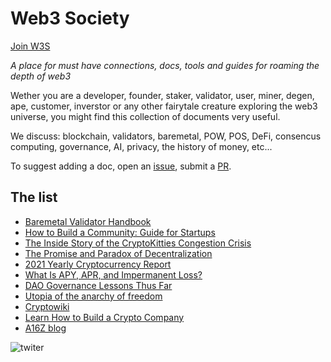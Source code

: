 # Web3 Society

[Join W3S](https://t.me/web_3_society)

*A place for must have connections, docs, tools and guides for roaming the depth of web3*

Wether you are a developer, founder, staker, validator, user, miner, degen, ape, customer, inverstor or any other fairytale creature exploring the web3 universe, you might find this collection of documents very useful. 

We discuss: blockchain, validators, baremetal, POW, POS, DeFi, consencus computing, governance, AI, privacy, the history of money, etc...

To suggest adding a doc, open an [issue](https://github.com/citizenweb3/library/issues), submit a [PR](https://github.com/citizenweb3/library/pulls). 

## The list

- [Baremetal Validator Handbook]()
- [How to Build a Community: Guide for Startups](https://tribally.app/guide/)
- [The Inside Story of the CryptoKitties Congestion Crisis](https://consensys.net/blog/news/the-inside-story-of-the-cryptokitties-congestion-crisis/)
- [The Promise and Paradox of Decentralization](https://urbit.org/blog/2021-11-18-the-promise-and-paradox-of-decentralization)
- [2021 Yearly Cryptocurrency Report](https://www.coingecko.com/buzz/2021-yearly-cryptocurrency-report)
- [What Is APY, APR, and Impermanent Loss?](https://www.coingecko.com/buzz/what-is-apy-apr-and-impermanent-loss)
- [DAO Governance Lessons Thus Far](https://www.coingecko.com/premium/publications/dao-governance-lessons-thus-far)
- [Utopia of the anarchy of freedom](https://serejandmyself.github.io/blog/2019/08/07/The-anarchy-of-freedom.html)
- [Cryptowiki](https://github.com/serejandmyself/cryptowiki/blob/master/cryptowiki.md)
- [Learn How to Build a Crypto Company](https://a16z.com/crypto-startup-school/)
- [A16Z blog](https://future.a16z.com/)


![twiter](https://github.com/user-attachments/assets/363faa6d-92cb-4a68-9de1-a9d3f608a0bc)

